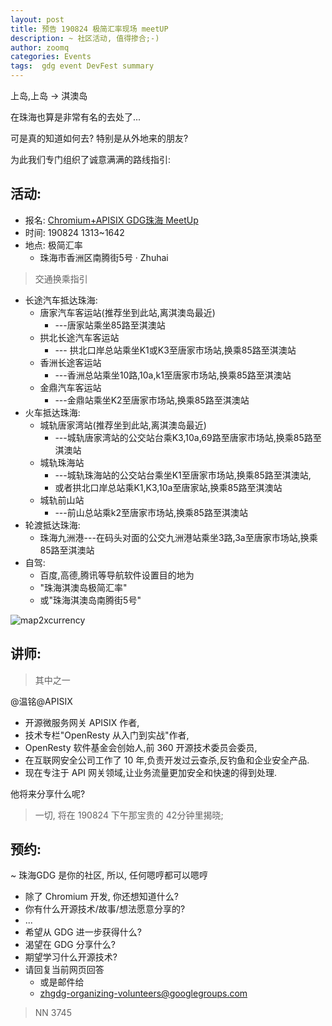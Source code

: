 ```yaml
---
layout: post
title: 预告 190824 极简汇率现场 meetUP
description: ~ 社区活动, 值得掺合;-)
author: zoomq
categories: Events
tags:  gdg event DevFest summary
---
```



上岛,上岛 -> 淇澳岛

在珠海也算是非常有名的去处了...

可是真的知道如何去? 特别是从外地来的朋友?

为此我们专门组织了诚意满满的路线指引:

<!--more-->

## 活动:
- 报名: [Chromium\+APISIX GDG珠海 MeetUp](https://www.meetup.com/Zhuhai-GDG/events/263962960/)
- 时间: 190824 1313~1642
- 地点: 极简汇率
    + 珠海市香洲区南腾街5号 · Zhuhai

> 交通换乘指引

- 长途汽车抵达珠海:
    + 唐家汽车客运站(推荐坐到此站,离淇澳岛最近)
        * ---唐家站乘坐85路至淇澳站
    + 拱北长途汽车客运站
        * --- 拱北口岸总站乘坐K1或K3至唐家市场站,换乘85路至淇澳站
    + 香洲长途客运站
        * ---香洲总站乘坐10路,10a,k1至唐家市场站,换乘85路至淇澳站
    + 金鼎汽车客运站
        * ---金鼎站乘坐K2至唐家市场站,换乘85路至淇澳站
- 火车抵达珠海:
    + 城轨唐家湾站(推荐坐到此站,离淇澳岛最近)
        * ---城轨唐家湾站的公交站台乘K3,10a,69路至唐家市场站,换乘85路至淇澳站
    + 城轨珠海站
        * ---城轨珠海站的公交站台乘坐K1至唐家市场站,换乘85路至淇澳站,
        * 或者拱北口岸总站乘K1,K3,10a至唐家站,换乘85路至淇澳站
    + 城轨前山站
        * ---前山总站乘k2至唐家市场站,换乘85路至淇澳站
- 轮渡抵达珠海:
    + 珠海九洲港---在码头对面的公交九洲港站乘坐3路,3a至唐家市场站,换乘85路至淇澳站
- 自驾:
    + 百度,高德,腾讯等导航软件设置目的地为
    + "珠海淇澳岛极简汇率"
    + 或"珠海淇澳岛南腾街5号"


![map2xcurrency](https://ipic.zoomquiet.top/2019-08-15-map2xcurrency-1.jpeg)


## 讲师:
> 其中之一

@温铭@APISIX

- 开源微服务网关 APISIX 作者,
- 技术专栏"OpenResty 从入门到实战"作者,
- OpenResty 软件基金会创始人,前 360 开源技术委员会委员,
- 在互联网安全公司工作了 10 年,负责开发过云查杀,反钓鱼和企业安全产品. 
- 现在专注于 API 网关领域,让业务流量更加安全和快速的得到处理. 

他将来分享什么呢?

> 一切, 将在 190824 下午那宝贵的 42分钟里揭晓;



## 预约:
~ 珠海GDG 是你的社区, 所以, 任何嗯哼都可以嗯哼

- 除了 Chromium 开发, 你还想知道什么?
- 你有什么开源技术/故事/想法愿意分享的?
- ...
- 希望从 GDG 进一步获得什么?
- 渴望在 GDG 分享什么?
- 期望学习什么开源技术?
- 请回复当前网页回答
    + 或是邮件给
    + zhgdg-organizing-volunteers@googlegroups.com



> NN 3745


